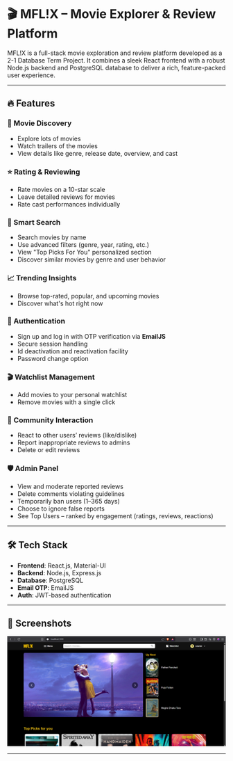 # 🎬 MFL!X – Movie Explorer & Review Platform

MFL!X is a full-stack movie exploration and review platform developed as a 2-1 Database Term Project. It combines a sleek React frontend with a robust Node.js backend and PostgreSQL database to deliver a rich, feature-packed user experience.

---

## 🔥 Features

### 🎥 Movie Discovery
- Explore lots of movies
- Watch trailers of the movies
- View details like genre, release date, overview, and cast

### ⭐ Rating & Reviewing
- Rate movies on a 10-star scale
- Leave detailed reviews for movies
- Rate cast performances individually

### 🧠 Smart Search
- Search movies by name
- Use advanced filters (genre, year, rating, etc.)
- View "Top Picks For You" personalized section
- Discover similar movies by genre and user behavior

### 📈 Trending Insights
- Browse top-rated, popular, and upcoming movies
- Discover what's hot right now

### 🔐 Authentication
- Sign up and log in with OTP verification via **EmailJS**
- Secure session handling
- Id deactivation and reactivation facility
- Password change option

### 🎬 Watchlist Management
- Add movies to your personal watchlist
- Remove movies with a single click

### 💬 Community Interaction
- React to other users’ reviews (like/dislike)
- Report inappropriate reviews to admins
- Delete or edit reviews

### 🛡️ Admin Panel
- View and moderate reported reviews
- Delete comments violating guidelines
- Temporarily ban users (1–365 days)
- Choose to ignore false reports
- See Top Users – ranked by engagement (ratings, reviews, reactions)

---

## 🛠️ Tech Stack

- **Frontend**: React.js, Material-UI
- **Backend**: Node.js, Express.js
- **Database**: PostgreSQL
- **Email OTP**: EmailJS
- **Auth**: JWT-based authentication

---

## 📸 Screenshots

![UI](screenshot.png)


---


